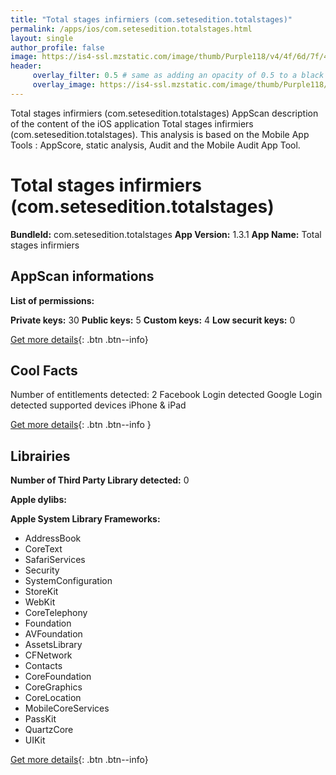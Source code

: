 ```yaml
---
title: "Total stages infirmiers (com.setesedition.totalstages)"
permalink: /apps/ios/com.setesedition.totalstages.html
layout: single
author_profile: false
image: https://is4-ssl.mzstatic.com/image/thumb/Purple118/v4/4f/6d/7f/4f6d7f45-723d-6281-28f9-bcfca6b1c7a7/AppIcon-0-1x_U007emarketing-0-0-GLES2_U002c0-512MB-sRGB-0-0-0-85-220-0-0-0-10.png/512x512bb.jpg
header: 
     overlay_filter: 0.5 # same as adding an opacity of 0.5 to a black background
     overlay_image: https://is4-ssl.mzstatic.com/image/thumb/Purple118/v4/4f/6d/7f/4f6d7f45-723d-6281-28f9-bcfca6b1c7a7/AppIcon-0-1x_U007emarketing-0-0-GLES2_U002c0-512MB-sRGB-0-0-0-85-220-0-0-0-10.png/512x512bb.jpg
---
```

Total stages infirmiers (com.setesedition.totalstages) AppScan description of the content of the iOS application Total stages infirmiers (com.setesedition.totalstages). This analysis is based on the Mobile App Tools : AppScore, static analysis, Audit and the Mobile Audit App Tool.

# Total stages infirmiers (com.setesedition.totalstages)

**BundleId:** com.setesedition.totalstages
**App Version:** 1.3.1
**App Name:** Total stages infirmiers


## AppScan informations 

**List of permissions:** 
  
  
**Private keys:** 30
**Public keys:** 5
**Custom keys:** 4
**Low securit keys:** 0
  
[Get more details](/pricing.html){: .btn .btn--info}

## Cool Facts

Number of entitlements detected: 2
Facebook Login detected
Google Login detected
supported devices iPhone & iPad
  
[Get more details](/pricing.html){: .btn .btn--info }

## Librairies 
**Number of Third Party Library detected:** 0


**Apple dylibs:**


**Apple System Library Frameworks:**
- AddressBook
- CoreText
- SafariServices
- Security
- SystemConfiguration
- StoreKit
- WebKit
- CoreTelephony
- Foundation
- AVFoundation
- AssetsLibrary
- CFNetwork
- Contacts
- CoreFoundation
- CoreGraphics
- CoreLocation
- MobileCoreServices
- PassKit
- QuartzCore
- UIKit


  
[Get more details](/pricing.html){: .btn .btn--info}

